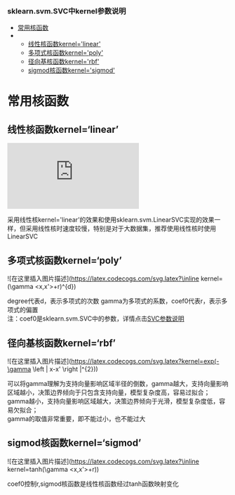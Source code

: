 ### sklearn.svm.SVC中kernel参数说明

- [常用核函数](#_1)
- - [线性核函数kernel='linear'](#kernellinear_2)
  - [多项式核函数kernel='poly'](#kernelpoly_5)
  - [径向基核函数kernel='rbf'](#kernelrbf_10)
  - [sigmod核函数kernel='sigmod'](#sigmodkernelsigmod_14)

# 常用核函数

## 线性核函数kernel=‘linear’

![在这里插入图片描述](https://latex.codecogs.com/svg.latex?%5Cinline%20kernel=%3Cx,x%27%3E)



采用线性核kernel='linear’的效果和使用sklearn.svm.LinearSVC实现的效果一样，但采用线性核时速度较慢，特别是对于大数据集，推荐使用线性核时使用LinearSVC

## 多项式核函数kernel=‘poly’

![在这里插入图片描述](https://latex.codecogs.com/svg.latex?\inline kernel=(\gamma <x,x'>+r)^{d})  

degree代表d，表示多项式的次数 
gamma为多项式的系数，coef0代表r，表示多项式的偏置  
注：coef0是sklearn.svm.SVC中的参数，详情点击[SVC参数说明](https://blog.csdn.net/qq_37007384/article/details/88410998)

## 径向基核函数kernel=‘rbf’

![在这里插入图片描述](https://latex.codecogs.com/svg.latex?kernel=exp(-\gamma \left \| x-x' \right \|^{2}))  

可以将gamma理解为支持向量影响区域半径的倒数，gamma越大，支持向量影响区域越小，决策边界倾向于只包含支持向量，模型复杂度高，容易过拟合；gamma越小，支持向量影响区域越大，决策边界倾向于光滑，模型复杂度低，容易欠拟合；  
gamma的取值非常重要，即不能过小，也不能过大

## sigmod核函数kernel=‘sigmod’

![在这里插入图片描述](https://latex.codecogs.com/svg.latex?\inline kernel=tanh(\gamma <x,x'>+r))  

coef0控制r,sigmod核函数是线性核函数经过tanh函数映射变化